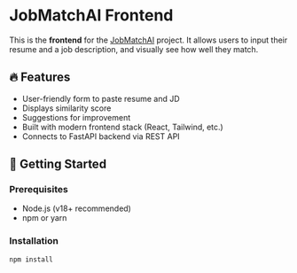 # JobMatchAI Frontend

This is the **frontend** for the [JobMatchAI](https://github.com/Job-Match-AI) project. It allows users to input their resume and a job description, and visually see how well they match.

## 🔥 Features

- User-friendly form to paste resume and JD
- Displays similarity score
- Suggestions for improvement
- Built with modern frontend stack (React, Tailwind, etc.)
- Connects to FastAPI backend via REST API

## 🚀 Getting Started

### Prerequisites

- Node.js (v18+ recommended)
- npm or yarn

### Installation

```bash
npm install
